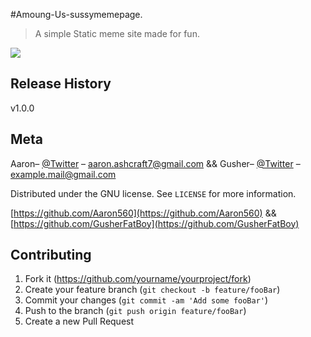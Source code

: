 #Amoung-Us-sussymemepage.
> A simple Static meme site made for fun.

![](header.png)

## Release History
v1.0.0

## Meta

Aaron– [@Twitter](https://twitter.com/Blinker11696) – aaron.ashcraft7@gmail.com && 
Gusher– [@Twitter](https://twitter.com/FatGusher) – example.mail@gmail.com

Distributed under the GNU license. See ``LICENSE`` for more information.

[https://github.com/Aaron560](https://github.com/Aaron560) &&
[https://github.com/GusherFatBoy](https://github.com/GusherFatBoy)

## Contributing

1. Fork it (<https://github.com/yourname/yourproject/fork>)
2. Create your feature branch (`git checkout -b feature/fooBar`)
3. Commit your changes (`git commit -am 'Add some fooBar'`)
4. Push to the branch (`git push origin feature/fooBar`)
5. Create a new Pull Request
